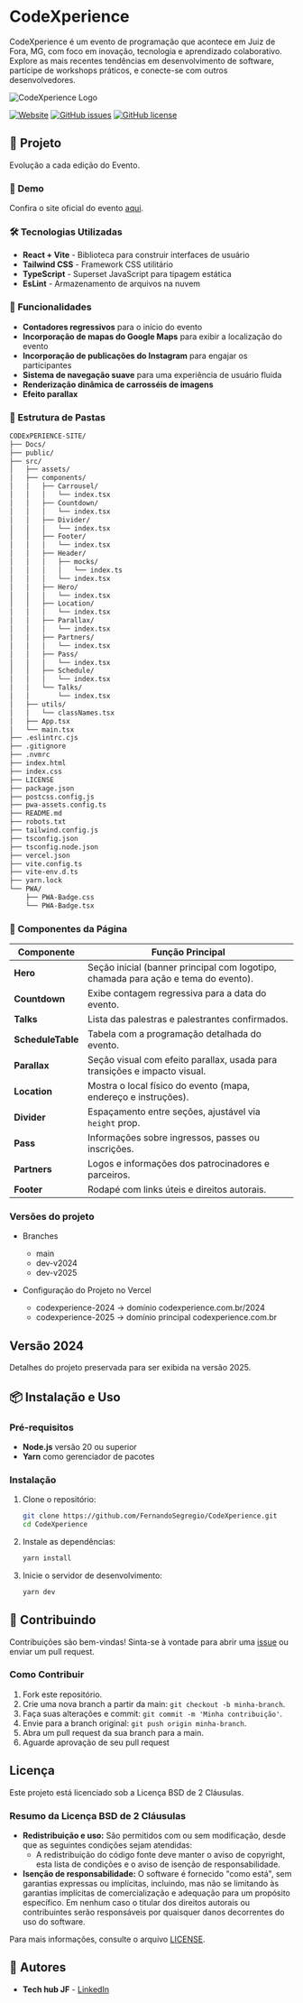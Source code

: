 
# CodeXperience

CodeXperience é um evento de programação que acontece em Juiz de Fora, MG, com foco em inovação, tecnologia e aprendizado colaborativo. Explore as mais recentes tendências em desenvolvimento de software, participe de workshops práticos, e conecte-se com outros desenvolvedores.

![CodeXperience Logo](https://live.staticflickr.com/65535/53919991108_4100f6c12a_n.jpg)

[![Website](https://img.shields.io/badge/website-online-brightgreen)](https://codexperience.com.br/)
[![GitHub issues](https://img.shields.io/github/issues/FernandoSegregio/CodeXperience)](https://github.com/FernandoSegregio/CodeXperience/issues)
[![GitHub license](https://img.shields.io/github/license/FernandoSegregio/CodeXperience)](https://github.com/FernandoSegregio/CodeXperience/blob/main/LICENSE)

## 🚀 Projeto

Evolução a cada edição do Evento.

### 🚀 Demo

Confira o site oficial do evento [aqui](https://codexperience.com.br/).

### 🛠️ Tecnologias Utilizadas

- **React + Vite** - Biblioteca para construir interfaces de usuário
- **Tailwind CSS** - Framework CSS utilitário
- **TypeScript** - Superset JavaScript para tipagem estática
- **EsLint** - Armazenamento de arquivos na nuvem

### 🧩 Funcionalidades

- **Contadores regressivos** para o início do evento
- **Incorporação de mapas do Google Maps** para exibir a localização do evento
- **Incorporação de publicações do Instagram** para engajar os participantes
- **Sistema de navegação suave** para uma experiência de usuário fluida
- **Renderização dinâmica de carrosséis de imagens** 
- **Efeito parallax** 
 
### 📁 Estrutura de Pastas

```bash
CODExPERIENCE-SITE/
├── Docs/
├── public/
├── src/
│   ├── assets/
│   ├── components/
│   │   ├── Carrousel/
│   │   │   └── index.tsx
│   │   ├── Countdown/
│   │   │   └── index.tsx
│   │   ├── Divider/
│   │   │   └── index.tsx
│   │   ├── Footer/
│   │   │   └── index.tsx
│   │   ├── Header/
│   │   │   ├── mocks/
│   │   │   │   └── index.ts
│   │   │   └── index.tsx
│   │   ├── Hero/
│   │   │   └── index.tsx
│   │   ├── Location/
│   │   │   └── index.tsx
│   │   ├── Parallax/
│   │   │   └── index.tsx
│   │   ├── Partners/
│   │   │   └── index.tsx
│   │   ├── Pass/
│   │   │   └── index.tsx
│   │   ├── Schedule/
│   │   │   └── index.tsx
│   │   └── Talks/
│   │       └── index.tsx
│   ├── utils/
│   │   └── classNames.tsx
│   ├── App.tsx
│   └── main.tsx
├── .eslintrc.cjs
├── .gitignore
├── .nvmrc
├── index.html
├── index.css
├── LICENSE
├── package.json
├── postcss.config.js
├── pwa-assets.config.ts
├── README.md
├── robots.txt
├── tailwind.config.js
├── tsconfig.json
├── tsconfig.node.json
├── vercel.json
├── vite.config.ts
├── vite-env.d.ts
├── yarn.lock
└── PWA/
    ├── PWA-Badge.css
    └── PWA-Badge.tsx
````
 
### 🧱 Componentes da Página 

| **Componente**   | **Função Principal**                                                                 |
|------------------|--------------------------------------------------------------------------------------|
| **Hero**         | Seção inicial (banner principal com logotipo, chamada para ação e tema do evento).  |
| **Countdown**    | Exibe contagem regressiva para a data do evento.                                    |
| **Talks**        | Lista das palestras e palestrantes confirmados.                                     |
| **ScheduleTable**| Tabela com a programação detalhada do evento.                                       |
| **Parallax**     | Seção visual com efeito parallax, usada para transições e impacto visual.           |
| **Location**     | Mostra o local físico do evento (mapa, endereço e instruções).                      |
| **Divider**      | Espaçamento entre seções, ajustável via `height` prop.                              |
| **Pass**         | Informações sobre ingressos, passes ou inscrições.                                  |
| **Partners**     | Logos e informações dos patrocinadores e parceiros.                                 |
| **Footer**       | Rodapé com links úteis e direitos autorais.                                         |
 
### Versões do projeto

- Branches
   - main
   - dev-v2024
   - dev-v2025
  
- Configuração do Projeto no Vercel
  - codexperience-2024 → domínio codexperience.com.br/2024
  - codexperience-2025 → domínio principal codexperience.com.br

## Versão 2024 

Detalhes do projeto preservada para ser exibida na versão 2025.

## 📦 Instalação e Uso

### Pré-requisitos

- **Node.js** versão 20 ou superior
- **Yarn** como gerenciador de pacotes

### Instalação

1. Clone o repositório:

   ```bash
   git clone https://github.com/FernandoSegregio/CodeXperience.git
   cd CodeXperience
   ```

2. Instale as dependências:

   ```bash
   yarn install
   ```

3. Inicie o servidor de desenvolvimento:

   ```bash
   yarn dev
   ```

## 📝 Contribuindo

Contribuições são bem-vindas! Sinta-se à vontade para abrir uma [issue](https://github.com/FernandoSegregio/CodeXperience/issues) ou enviar um pull request.

### Como Contribuir

1. Fork este repositório.
2. Crie uma nova branch a partir da main: `git checkout -b minha-branch`.
3. Faça suas alterações e commit: `git commit -m 'Minha contribuição'`.
4. Envie para a branch original: `git push origin minha-branch`.
5. Abra um pull request da sua branch para a main.
6. Aguarde aprovação de seu pull request

## Licença

Este projeto está licenciado sob a Licença BSD de 2 Cláusulas.

### Resumo da Licença BSD de 2 Cláusulas

- **Redistribuição e uso:** São permitidos com ou sem modificação, desde que as seguintes condições sejam atendidas:
  - A redistribuição do código fonte deve manter o aviso de copyright, esta lista de condições e o aviso de isenção de responsabilidade.
- **Isenção de responsabilidade:** O software é fornecido "como está", sem garantias expressas ou implícitas, incluindo, mas não se limitando às garantias implícitas de comercialização e adequação para um propósito específico. Em nenhum caso o titular dos direitos autorais ou contribuintes serão responsáveis por quaisquer danos decorrentes do uso do software.

Para mais informações, consulte o arquivo [LICENSE](LICENSE).

## 👥 Autores

- **Tech hub JF** - [LinkedIn](https://www.linkedin.com/company/tech-hub-jf/)
